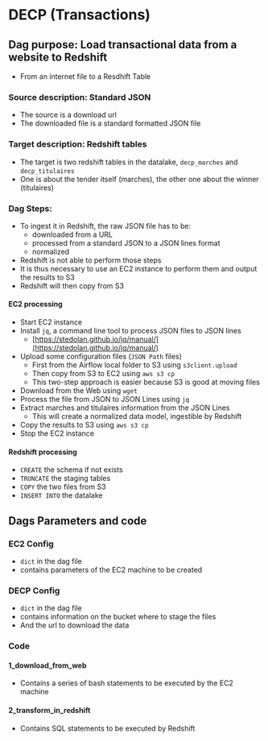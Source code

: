 # DECP (Transactions)
## Dag purpose:  Load transactional data from a website to Redshift
- From an internet file to a Resdhift Table

### Source description: Standard JSON
- The source is a download url
- The downloaded file is a standard formatted JSON file

### Target description: Redshift tables
- The target is two redshift tables in the datalake, `decp_marches` and `decp_titulaires`
- One is about the tender itself (marches), the other one about the winner (titulaires)

### Dag Steps:
- To ingest it in Redshift, the raw JSON file has to be:
    - downloaded from a URL
    - processed from a standard JSON to a JSON lines format
    - normalized
- Redshift is not able to perform those steps
- It is thus necessary to use an EC2 instance to perform them and output the results to S3
- Redshift will then copy from S3

#### EC2 processing
- Start EC2 instance
- Install `jq`, a command line tool to process JSON files to JSON lines 
    - [https://stedolan.github.io/jq/manual/](https://stedolan.github.io/jq/manual/)
- Upload some configuration files (`JSON Path` files)
    - First from the Airflow local folder to S3 using `s3client.upload`
    - Then copy from S3 to EC2 using `aws s3 cp`
    - This two-step approach is easier because S3 is good  at moving files
- Download from the Web using `wget`
- Process the file from JSON to JSON Lines using `jq`
- Extract marches and titulaires information from the JSON Lines
    - This will create a normalized data model, ingestible by Redshift
- Copy the results to S3 using `aws s3 cp`
- Stop the EC2 instance

#### Redshift processing
- `CREATE` the schema if not exists
- `TRUNCATE` the staging tables
- `COPY` the two files from S3
- `INSERT INTO` the datalake

## Dags Parameters and code
### EC2 Config
- `dict` in the dag file
- contains parameters of the EC2 machine to be created

### DECP Config
- `dict` in the dag file
- contains information on the bucket where to stage the files
- And the url to download the data

### Code
#### 1_download_from_web
- Contains a series of bash statements to be executed by the EC2 machine

#### 2_transform_in_redshift
- Contains SQL statements to be executed by Redshift
